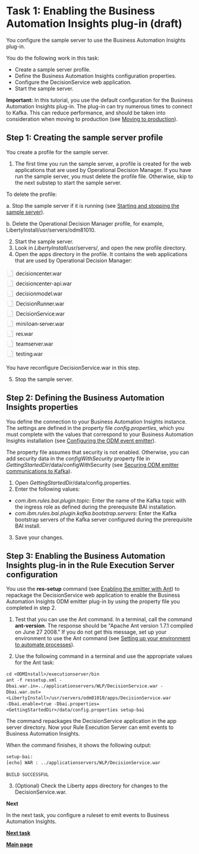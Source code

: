 # Task 1: Enabling the Business Automation Insights plug-in (draft)

You configure the sample server to use the Business Automation Insights plug-in.

You do the following work in this task:
-   Create a sample server profile.
-   Define the Business Automation Insights configuration properties.
-   Configure the DecisionService web application.
-   Start the sample server.

**Important:** In this tutorial, you use the default configuration for the Business Automation Insights plug-in. The plug-in can try numerous times to connect to Kafka. This can reduce performance, and should be taken into consideration when moving to production (see [Moving to production](https://www.ibm.com/support/knowledgecenter/SSYHZ8_18.0.x/com.ibm.dba.bai/topics/tsk_bai_moving_to_prod.html)).

## Step 1: Creating the sample server profile
You create a profile for the sample server.
1.   The first time you run the sample server, a profile is created for the web applications that are used by Operational Decision Manager. If you have run the sample server, you must delete the profile file. Otherwise, skip to the next substep to start the sample server.

To delete the profile:

a.   Stop the sample server if it is running (see [Starting and stopping the sample server](https://www.ibm.com/support/knowledgecenter/SSQP76_8.10.x/com.ibm.odm.distrib.samples/smp_console_topics/tpc_smpserver_starting.html)).

b.   Delete the Operational Decision Manager profile, for example, LibertyInstall/usr/servers/odm81010.

2.   Start the sample server.
3.   Look in *LibertyInstall*/usr/servers/, and open the new profile directory. 
4.   Open the apps directory in the profile. It contains the web applications that are used by Operational Decision Manager:

![Image shows applications in Operational Decision Manager.](../gs_images/scrn_odmapps.jpg)

You have reconfigure DecisionService.war in this step. 

5.   Stop the sample server.

## Step 2: Defining the Business Automation Insights properties

You define the connection to your Business Automation Insights instance. The settings are defined in the property file *config.properties*, which you must complete with the values that correspond to your Business Automation Insights installation (see [Configuring the ODM event emitter](https://www.ibm.com/support/knowledgecenter/SSQP76_8.10.x/com.ibm.odm.distrib.config/topics/con_config_bai.html)). 

The property file assumes that security is not enabled. Otherwise, you can add security data in the *configWithSecurity* property file in *GettingStartedDir*/data/configWithSecurity (see [Securing ODM emitter communications to Kafka](https://www.ibm.com/support/knowledgecenter/SSYHZ8_18.0.x/com.ibm.dba.bai/topics/tsk_bai_security_comm_top_odm_emitter_to_kafka.html)). 

1.   Open *GettingStartedDir*/data/config.properties.
2.   Enter the following values:

-   *com.ibm.rules.bai.plugin.topic*: Enter the name of the Kafka topic with the ingress role as defined during the prerequisite BAI installation.
-   *com.ibm.rules.bai.plugin.kafka.bootstrap.servers*: Enter the Kafka bootstrap servers of the Kafka server configured during the prerequisite BAI install.

3.   Save your changes.

## Step 3: Enabling the Business Automation Insights plug-in in the Rule Execution Server configuration

You use the **res-setup** command (see [Enabling the emitter with Ant](https://www.ibm.com/support/knowledgecenter/SSQP76_8.10.x/com.ibm.odm.distrib.config/topics/tsk_emitters_ressetup.html)) to repackage the DecisionService web application to enable the Business Automation Insights ODM emitter plug-in by using the property file you completed in step 2.

1.   Test that you can use the Ant command. In a terminal, call the command **ant-version**. The response should be "Apache Ant version 1.7.1 compiled on June 27 2008." If you do not get this message, set up your environment to use the Ant command (see [Setting up your environment to automate processes](https://www.ibm.com/support/knowledgecenter/SSQP76_8.10.x/com.ibm.odm.distrib.install/topics/tsk_setting_up_ant.html)). 

2.   Use the following command in a terminal and use the appropriate values for the Ant task:

    cd <ODMInstall>/executionserver/bin
    ant -f ressetup.xml -Dbai.war.in=../applicationservers/WLP/DecisionService.war -Dbai.war.out=<LibertyInstall>/usr/servers/odm81010/apps/DecisionService.war
    -Dbai.enable=true -Dbai.properties=<GettingStartedDir>/data/config.properties setup-bai

The command repackages the DecisionService application in the app server directory. Now your Rule Execution Server can emit events to Business Automation Insights.

When the command finishes, it shows the following output:

    setup-bai:
    [echo] WAR : ../applicationservers/WLP/DecisionService.war

    BUILD SUCCESSFUL

3.  (Optional) Check the Liberty apps directory for changes to the DecisionService.war.

**Next**

In the next task, you configure a ruleset to emit events to Business Automation Insights.

[**Next task**](../gs_topics/tut_bai_gs_prop_ruleset_lsn.md)

[**Main page**](../README.md)

